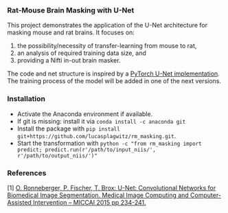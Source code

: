 ### Rat-Mouse Brain Masking with U-Net

This project demonstrates the application of the U-Net architecture for masking mouse and rat brains. 
It focuses on:
1. the possibility/necessity of transfer-learning from mouse to rat,
2. an analysis of required training data size, and
3. providing a Nifti in-out brain masker.

The code and net structure is inspired by a [PyTorch U-Net implementation](https://github.com/milesial/Pytorch-UNet).
The training process of the model will be added in one of the next versions.

### Installation

- Activate the Anaconda environment if available. 
- If git is missing: install it via ```conda install -c anaconda git```
- Install the package with ```pip install git+https://github.com/lucasplagwitz/rm_masking.git```.
- Start the transformation with ```python -c "from rm_masking import predict; predict.run(r'/path/to/input_niis/', r'/path/to/output_niis/')"```

### References
[1] [O. Ronneberger, P. Fischer, T. Brox: U-Net: Convolutional Networks for Biomedical Image Segmentation. 
Medical Image Computing and Computer-Assisted Intervention – MICCAI 2015 pp 234-241.](https://link.springer.com/chapter/10.1007/978-3-319-24574-4_28)